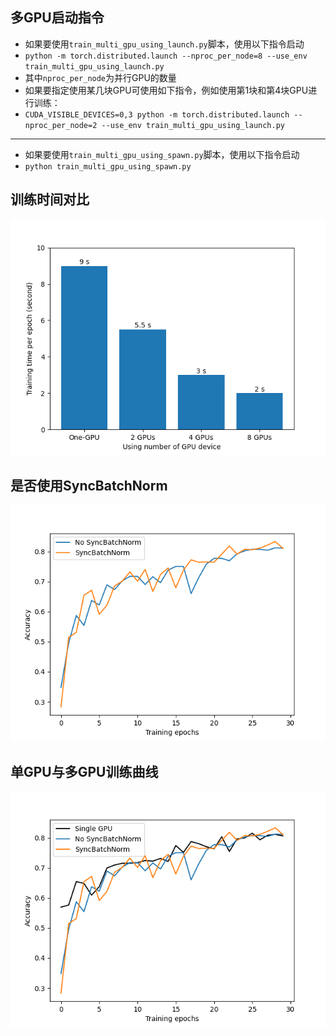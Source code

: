 ## 多GPU启动指令
- 如果要使用```train_multi_gpu_using_launch.py```脚本，使用以下指令启动
- ```python -m torch.distributed.launch --nproc_per_node=8 --use_env train_multi_gpu_using_launch.py```
- 其中```nproc_per_node```为并行GPU的数量
- 如果要指定使用某几块GPU可使用如下指令，例如使用第1块和第4块GPU进行训练：
- ```CUDA_VISIBLE_DEVICES=0,3 python -m torch.distributed.launch --nproc_per_node=2 --use_env train_multi_gpu_using_launch.py```

-----

- 如果要使用```train_multi_gpu_using_spawn.py```脚本，使用以下指令启动
- ```python train_multi_gpu_using_spawn.py```

## 训练时间对比
![training time](../pic/training_time.png)

## 是否使用SyncBatchNorm
![syncbn](../pic/syncbn.png)

## 单GPU与多GPU训练曲线
![accuracy](../pic/accuracy.png)
